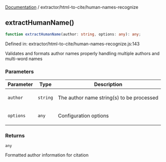[Documentation](../../modules.md) / extractor/html-to-cite/human-names-recognize

## extractHumanName()

```ts
function extractHumanName(author: string, options: any): any;
```

Defined in: extractor/html-to-cite/human-names-recognize.js:143

Validates and formats author names properly handling multiple authors and multi-word names

### Parameters

<table>
<thead>
<tr>
<th>Parameter</th>
<th>Type</th>
<th>Description</th>
</tr>
</thead>
<tbody>
<tr>
<td>

`author`

</td>
<td>

`string`

</td>
<td>

The author name string(s) to be processed

</td>
</tr>
<tr>
<td>

`options`

</td>
<td>

`any`

</td>
<td>

Configuration options

</td>
</tr>
</tbody>
</table>

### Returns

`any`

Formatted author information for citation
